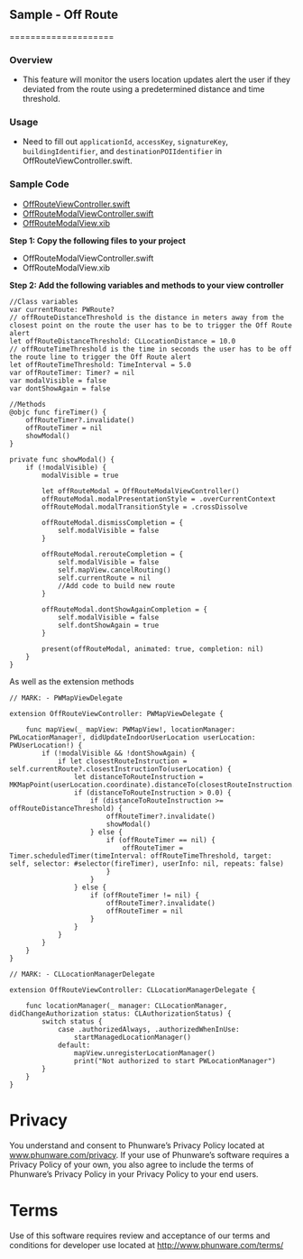 ## Sample - Off Route
====================

### Overview
- This feature will monitor the users location updates alert the user if they deviated from the route using a predetermined distance and time threshold.

### Usage

- Need to fill out `applicationId`, `accessKey`, `signatureKey`, `buildingIdentifier`, and `destinationPOIIdentifier` in OffRouteViewController.swift.

### Sample Code
- [OffRouteViewController.swift](https://github.com/phunware/maas-mapping-ios-sdk/blob/readme/Samples/MapScenarios/MapScenarios/Scenarios/OffRoute/OffRouteViewController.swift)
- [OffRouteModalViewController.swift](https://github.com/phunware/maas-mapping-ios-sdk/blob/readme/Samples/MapScenarios/MapScenarios/Scenarios/OffRoute/OffRouteModalViewController.swift)
- [OffRouteModalView.xib](https://github.com/phunware/maas-mapping-ios-sdk/blob/readme/Samples/MapScenarios/MapScenarios/Scenarios/OffRoute/OffRouteModalView.xib)

**Step 1: Copy the following files to your project**

- OffRouteModalViewController.swift
- OffRouteModalView.xib

**Step 2: Add the following variables and methods to your view controller**

```
//Class variables
var currentRoute: PWRoute?
// offRouteDistanceThreshold is the distance in meters away from the closest point on the route the user has to be to trigger the Off Route alert
let offRouteDistanceThreshold: CLLocationDistance = 10.0
// offRouteTimeThreshold is the time in seconds the user has to be off the route line to trigger the Off Route alert
let offRouteTimeThreshold: TimeInterval = 5.0
var offRouteTimer: Timer? = nil
var modalVisible = false
var dontShowAgain = false

//Methods
@objc func fireTimer() {
    offRouteTimer?.invalidate()
    offRouteTimer = nil
    showModal()
}

private func showModal() {
    if (!modalVisible) {
        modalVisible = true

        let offRouteModal = OffRouteModalViewController()
        offRouteModal.modalPresentationStyle = .overCurrentContext
        offRouteModal.modalTransitionStyle = .crossDissolve

        offRouteModal.dismissCompletion = {
            self.modalVisible = false
        }

        offRouteModal.rerouteCompletion = {
            self.modalVisible = false
            self.mapView.cancelRouting()
            self.currentRoute = nil
            //Add code to build new route
        }

        offRouteModal.dontShowAgainCompletion = {
            self.modalVisible = false
            self.dontShowAgain = true
        }

        present(offRouteModal, animated: true, completion: nil)
    }
}
```

As well as the extension methods

```
// MARK: - PWMapViewDelegate

extension OffRouteViewController: PWMapViewDelegate {

    func mapView(_ mapView: PWMapView!, locationManager: PWLocationManager!, didUpdateIndoorUserLocation userLocation: PWUserLocation!) {
        if (!modalVisible && !dontShowAgain) {
            if let closestRouteInstruction = self.currentRoute?.closestInstructionTo(userLocation) {
                let distanceToRouteInstruction = MKMapPoint(userLocation.coordinate).distanceTo(closestRouteInstruction.polyline)
                if (distanceToRouteInstruction > 0.0) {
                    if (distanceToRouteInstruction >= offRouteDistanceThreshold) {
                        offRouteTimer?.invalidate()
                        showModal()
                    } else {
                        if (offRouteTimer == nil) {
                            offRouteTimer = Timer.scheduledTimer(timeInterval: offRouteTimeThreshold, target: self, selector: #selector(fireTimer), userInfo: nil, repeats: false)
                        }
                    }
                } else {
                    if (offRouteTimer != nil) {
                        offRouteTimer?.invalidate()
                        offRouteTimer = nil
                    }
                }
            }
        }
    }
}

// MARK: - CLLocationManagerDelegate

extension OffRouteViewController: CLLocationManagerDelegate {

    func locationManager(_ manager: CLLocationManager, didChangeAuthorization status: CLAuthorizationStatus) {
        switch status {
            case .authorizedAlways, .authorizedWhenInUse:
                startManagedLocationManager()
            default:
                mapView.unregisterLocationManager()
                print("Not authorized to start PWLocationManager")
        }
    }
}
```

# Privacy
You understand and consent to Phunware’s Privacy Policy located at www.phunware.com/privacy. If your use of Phunware’s software requires a Privacy Policy of your own, you also agree to include the terms of Phunware’s Privacy Policy in your Privacy Policy to your end users.

# Terms
Use of this software requires review and acceptance of our terms and conditions for developer use located at http://www.phunware.com/terms/
